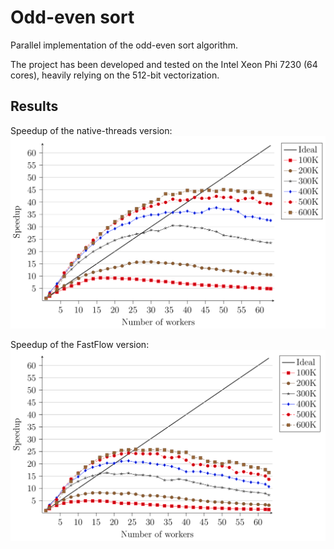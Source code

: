 # Odd-even sort
Parallel implementation of the odd-even sort algorithm.

The project has been developed and tested on the Intel Xeon Phi 7230 (64 cores), heavily relying on the 512-bit vectorization.

## Results

Speedup of the native-threads version:
![](https://github.com/michelezoncheddu/parallel-odd-even-sort/blob/main/doc/img/native.png?raw=true)

Speedup of the FastFlow version:
![](https://github.com/michelezoncheddu/parallel-odd-even-sort/blob/main/doc/img/ff.png?raw=true)
